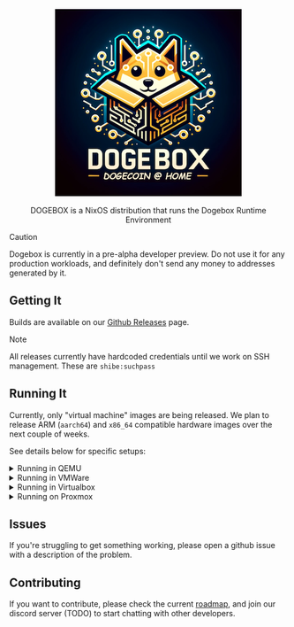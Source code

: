 <div align="center">
  <img src="docs/img/dogebox-logo.png" alt="Dogebox Logo"/>
  <p>DOGEBOX is a NixOS distribution that runs the Dogebox Runtime Environment</p>
</div>

> [!CAUTION]  
> Dogebox is currently in a pre-alpha developer preview. Do not use it for any production workloads, and definitely don't send any money to addresses generated by it.

## Getting It

Builds are available on our [Github Releases](https://github.com/dogeorg/dogebox/releases) page.

> [!NOTE]
> All releases currently have hardcoded credentials until we work on SSH management. These are `shibe:suchpass`

## Running It

Currently, only "virtual machine" images are being released. We plan to release ARM (`aarch64`) and `x86_64` compatible hardware images over the next couple of weeks.

See details below for specific setups:

<details>
  <summary>Running in QEMU</summary>

1. First, grab the latest QEMU release.

2. Launch the image with the following command:

```bash
qemu-system-x86_64 \
-drive file=dogebox.qcow2,format=qcow2 \
-m 4G \
-smp 2 \
-nographic \
-netdev user,id=net0,hostfwd=tcp::2222-:22 \
-device virtio-net,netdev=net0
```

</details>

<details>
  <summary>Running in VMWare</summary>

TODO :)

</details>

<details>
  <summary>Running in Virtualbox</summary>

TODO :)

</details>

<details>
  <summary>Running on Proxmox</summary>

TODO :)

</details>

## Issues

If you're struggling to get something working, please open a github issue with a description of the problem.

## Contributing

If you want to contribute, please check the current [roadmap](https://docs.google.com/spreadsheets/d/1FfJ_c-PjJdzkTAB3QFmDd2PRadrtNgvOhuDJTBEeOWU/view?gid=759122314#gid=759122314), and join our discord server (TODO) to start chatting with other developers.
